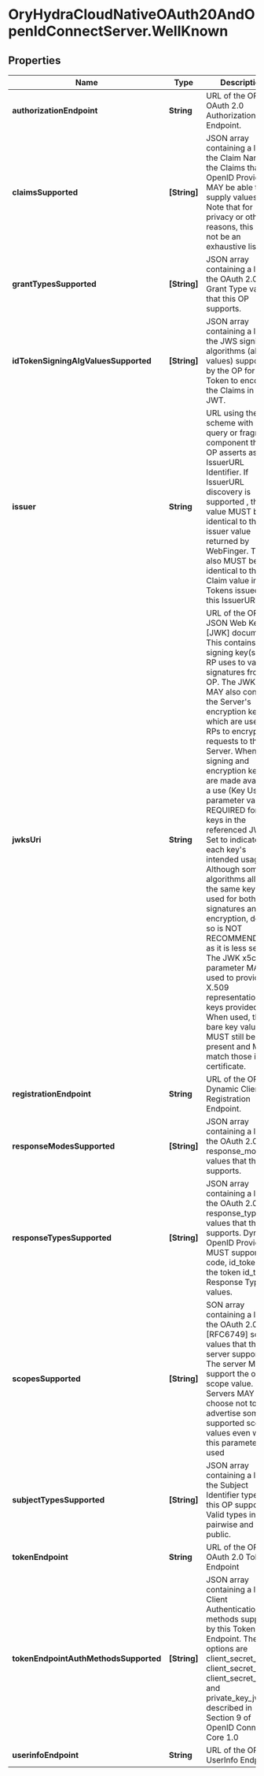 # OryHydraCloudNativeOAuth20AndOpenIdConnectServer.WellKnown

## Properties
Name | Type | Description | Notes
------------ | ------------- | ------------- | -------------
**authorizationEndpoint** | **String** | URL of the OP&#39;s OAuth 2.0 Authorization Endpoint. | 
**claimsSupported** | **[String]** | JSON array containing a list of the Claim Names of the Claims that the OpenID Provider MAY be able to supply values for. Note that for privacy or other reasons, this might not be an exhaustive list. | [optional] 
**grantTypesSupported** | **[String]** | JSON array containing a list of the OAuth 2.0 Grant Type values that this OP supports. | [optional] 
**idTokenSigningAlgValuesSupported** | **[String]** | JSON array containing a list of the JWS signing algorithms (alg values) supported by the OP for the ID Token to encode the Claims in a JWT. | 
**issuer** | **String** | URL using the https scheme with no query or fragment component that the OP asserts as its IssuerURL Identifier. If IssuerURL discovery is supported , this value MUST be identical to the issuer value returned by WebFinger. This also MUST be identical to the iss Claim value in ID Tokens issued from this IssuerURL. | 
**jwksUri** | **String** | URL of the OP&#39;s JSON Web Key Set [JWK] document. This contains the signing key(s) the RP uses to validate signatures from the OP. The JWK Set MAY also contain the Server&#39;s encryption key(s), which are used by RPs to encrypt requests to the Server. When both signing and encryption keys are made available, a use (Key Use) parameter value is REQUIRED for all keys in the referenced JWK Set to indicate each key&#39;s intended usage. Although some algorithms allow the same key to be used for both signatures and encryption, doing so is NOT RECOMMENDED, as it is less secure. The JWK x5c parameter MAY be used to provide X.509 representations of keys provided. When used, the bare key values MUST still be present and MUST match those in the certificate. | 
**registrationEndpoint** | **String** | URL of the OP&#39;s Dynamic Client Registration Endpoint. | [optional] 
**responseModesSupported** | **[String]** | JSON array containing a list of the OAuth 2.0 response_mode values that this OP supports. | [optional] 
**responseTypesSupported** | **[String]** | JSON array containing a list of the OAuth 2.0 response_type values that this OP supports. Dynamic OpenID Providers MUST support the code, id_token, and the token id_token Response Type values. | 
**scopesSupported** | **[String]** | SON array containing a list of the OAuth 2.0 [RFC6749] scope values that this server supports. The server MUST support the openid scope value. Servers MAY choose not to advertise some supported scope values even when this parameter is used | [optional] 
**subjectTypesSupported** | **[String]** | JSON array containing a list of the Subject Identifier types that this OP supports. Valid types include pairwise and public. | 
**tokenEndpoint** | **String** | URL of the OP&#39;s OAuth 2.0 Token Endpoint | 
**tokenEndpointAuthMethodsSupported** | **[String]** | JSON array containing a list of Client Authentication methods supported by this Token Endpoint. The options are client_secret_post, client_secret_basic, client_secret_jwt, and private_key_jwt, as described in Section 9 of OpenID Connect Core 1.0 | [optional] 
**userinfoEndpoint** | **String** | URL of the OP&#39;s UserInfo Endpoint. | [optional] 


